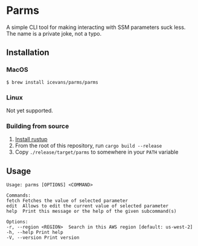 # Parms

A simple CLI tool for making interacting with SSM parameters suck less. The name is a private joke, not a typo.

## Installation

### MacOS

`$ brew install icevans/parms/parms`

### Linux

Not yet supported.

### Building from source

1. [Install rustup](https://rustup.rs)
2. From the root of this repository, run `cargo build --release`
3. Copy `./release/target/parms` to somewhere in your `PATH` variable

## Usage

```
Usage: parms [OPTIONS] <COMMAND>

Commands:
fetch Fetches the value of selected parameter
edit  Allows to edit the current value of selected parameter
help  Print this message or the help of the given subcommand(s)

Options:
-r, --region <REGION>  Search in this AWS region [default: us-west-2]
-h, --help Print help
-V, --version Print version
```